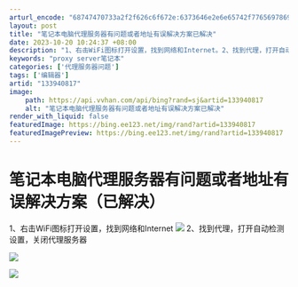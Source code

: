 ```yaml
---
arturl_encode: "68747470733a2f2f626c6f672e:6373646e2e6e65742f77656978696e5f35333239333334362f:61727469636c652f64657461696c732f313333393430383137"
layout: post
title: "笔记本电脑代理服务器有问题或者地址有误解决方案已解决"
date: 2023-10-20 10:24:37 +08:00
description: "1、右击WiFi图标打开设置，找到网络和Internet。2、找到代理，打开自动检测设置，关闭代理服"
keywords: "proxy server笔记本"
categories: ['代理服务器问题']
tags: ['编辑器']
artid: "133940817"
image:
    path: https://api.vvhan.com/api/bing?rand=sj&artid=133940817
    alt: "笔记本电脑代理服务器有问题或者地址有误解决方案已解决"
render_with_liquid: false
featuredImage: https://bing.ee123.net/img/rand?artid=133940817
featuredImagePreview: https://bing.ee123.net/img/rand?artid=133940817
---
```


# 笔记本电脑代理服务器有问题或者地址有误解决方案（已解决）

1、右击WiFi图标打开设置，找到网络和Internet
![](https://i-blog.csdnimg.cn/blog_migrate/5f2f1d2562be4a6bc8287f881ba891f3.png)
2、找到代理，打开自动检测设置，关闭代理服务器

![](https://i-blog.csdnimg.cn/blog_migrate/03f8b69ba339760bd7a1b928112a7ea5.png)

![](https://i-blog.csdnimg.cn/blog_migrate/e12a1ded1df561786c3b8ae16b1244bb.png)